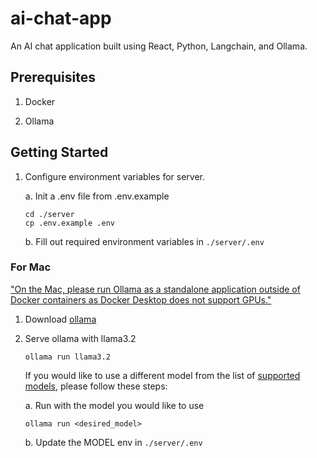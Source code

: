 # ai-chat-app

An AI chat application built using React, Python, Langchain, and Ollama.

## Prerequisites

1. Docker

2. Ollama

## Getting Started

1. Configure environment variables for server.

   a. Init a .env file from .env.example

   ```
   cd ./server
   cp .env.example .env
   ```

   b. Fill out required environment variables in `./server/.env`

### For Mac

["On the Mac, please run Ollama as a standalone application outside of Docker containers as Docker Desktop does not support GPUs."](https://ollama.com/blog/ollama-is-now-available-as-an-official-docker-image)

1. Download [ollama](https://ollama.com/)

2. Serve ollama with llama3.2

   ```
   ollama run llama3.2
   ```

   If you would like to use a different model from the list of [supported models](https://ollama.com/library), please follow these steps:

   a. Run with the model you would like to use

   ```
   ollama run <desired_model>
   ```

   b. Update the MODEL env in `./server/.env`
